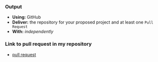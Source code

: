 ### Output
* **Using:** GitHub
* **Deliver:** the repository for your proposed project and at least one `Pull Request`
* **With:** *independently*

### Link to pull request in my repository
* [pull request](https://github.com/andela-aalabi/checkpoint1/pull/1)